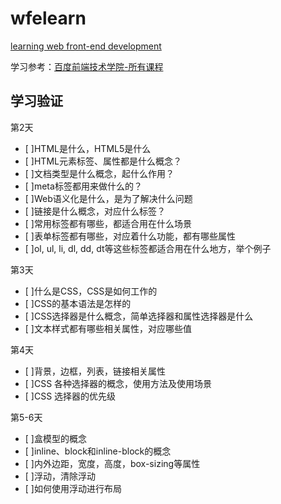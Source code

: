 # wfelearn

[learning web front-end development](https://gnepnail-oahz.github.io/wfelearn/index/index.html)

学习参考：[百度前端技术学院-所有课程](http://ife.baidu.com/course/all)

## 学习验证

第2天
- [ ]HTML是什么，HTML5是什么
- [ ]HTML元素标签、属性都是什么概念？
- [ ]文档类型是什么概念，起什么作用？
- [ ]meta标签都用来做什么的？
- [ ]Web语义化是什么，是为了解决什么问题
- [ ]链接是什么概念，对应什么标签？
- [ ]常用标签都有哪些，都适合用在什么场景
- [ ]表单标签都有哪些，对应着什么功能，都有哪些属性
- [ ]ol, ul, li, dl, dd, dt等这些标签都适合用在什么地方，举个例子

第3天
- [ ]什么是CSS，CSS是如何工作的
- [ ]CSS的基本语法是怎样的
- [ ]CSS选择器是什么概念，简单选择器和属性选择器是什么
- [ ]文本样式都有哪些相关属性，对应哪些值

第4天
- [ ]背景，边框，列表，链接相关属性
- [ ]CSS 各种选择器的概念，使用方法及使用场景
- [ ]CSS 选择器的优先级

第5-6天
- [ ]盒模型的概念
- [ ]inline、block和inline-block的概念
- [ ]内外边距，宽度，高度，box-sizing等属性
- [ ]浮动，清除浮动
- [ ]如何使用浮动进行布局